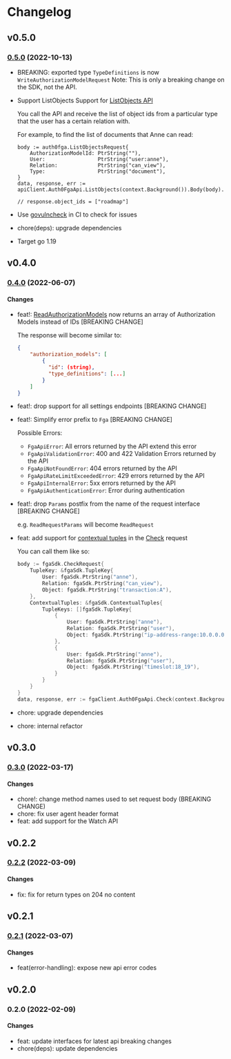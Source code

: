 # Changelog

## v0.5.0

### [0.5.0](https://github.com/auth0-lab/fga-go-sdk/compare/v0.4.0...v0.5.0) (2022-10-13)
- BREAKING: exported type `TypeDefinitions` is now `WriteAuthorizationModelRequest`
    Note: This is only a breaking change on the SDK, not the API.
- Support ListObjects
    Support for [ListObjects API](https://docs.fga.dev/api/service#/Relationship%20Queries/ListObjects)

    You call the API and receive the list of object ids from a particular type that the user has a certain relation with.

    For example, to find the list of documents that Anne can read:

    ```golang
    body := auth0fga.ListObjectsRequest{
        AuthorizationModelId: PtrString(""),
        User:                 PtrString("user:anne"),
        Relation:             PtrString("can_view"),
        Type:                 PtrString("document"),
    }
    data, response, err := apiClient.Auth0FgaApi.ListObjects(context.Background()).Body(body).Execute()

    // response.object_ids = ["roadmap"]
    ```
- Use [govulncheck](https://go.dev/blog/vuln) in CI to check for issues
- chore(deps): upgrade dependencies
- Target go 1.19

## v0.4.0

### [0.4.0](https://github.com/auth0-lab/fga-go-sdk/compare/v0.3.0...v0.4.0) (2022-06-07)

#### Changes
- feat!: [ReadAuthorizationModels](https://docs.fga.dev/api/service#/Store%20Models/ReadAuthorizationModels) now returns an array of Authorization Models instead of IDs [BREAKING CHANGE]

    The response will become similar to:
    ```json
    {
        "authorization_models": [
            {
              "id": (string),
              "type_definitions": [...]
            }
        ]
    }
    ```
- feat!: drop support for all settings endpoints [BREAKING CHANGE]
- feat!: Simplify error prefix to `Fga` [BREAKING CHANGE]

    Possible Errors:
    - `FgaApiError`: All errors returned by the API extend this error
    - `FgaApiValidationError`: 400 and 422 Validation Errors returned by the API
    - `FgaApiNotFoundError`: 404 errors returned by the API
    - `FgaApiRateLimitExceededError`: 429 errors returned by the API
    - `FgaApiInternalError`: 5xx errors returned by the API
    - `FgaApiAuthenticationError`: Error during authentication
- feat!: drop `Params` postfix from the name of the request interface [BREAKING CHANGE]

  e.g. `ReadRequestParams` will become `ReadRequest`
- feat: add support for [contextual tuples](https://docs.fga.dev/intro/auth0-fga-concepts#what-are-contextual-tuples) in the [Check](https://docs.fga.dev/api/service#/Tuples/Check) request

    You can call them like so:
    ```go
    body := fgaSdk.CheckRequest{
        TupleKey: &fgaSdk.TupleKey{
            User: fgaSdk.PtrString("anne"),
            Relation: fgaSdk.PtrString("can_view"),
            Object: fgaSdk.PtrString("transaction:A"),
        },
        ContextualTuples: &fgaSdk.ContextualTuples{
            TupleKeys: []fgaSdk.TupleKey{
                {
                    User: fgaSdk.PtrString("anne"),
                    Relation: fgaSdk.PtrString("user"),
                    Object: fgaSdk.PtrString("ip-address-range:10.0.0.0/16"),
                },
                {
                    User: fgaSdk.PtrString("anne"),
                    Relation: fgaSdk.PtrString("user"),
                    Object: fgaSdk.PtrString("timeslot:18_19"),
                }
            }
        }
    }
    data, response, err := fgaClient.Auth0FgaApi.Check(context.Background()).Body(body).Execute()
    ```
- chore: upgrade dependencies
- chore: internal refactor

## v0.3.0

### [0.3.0](https://github.com/auth0-lab/fga-go-sdk/compare/v0.2.2...v0.3.0) (2022-03-17)

#### Changes
- chore!: change method names used to set request body (BREAKING CHANGE)
- chore: fix user agent header format
- feat: add support for the Watch API

## v0.2.2

### [0.2.2](https://github.com/auth0-lab/fga-go-sdk/compare/v0.2.1...v0.2.2) (2022-03-09)

#### Changes
- fix: fix for return types on 204 no content

## v0.2.1

### [0.2.1](https://github.com/auth0-lab/fga-go-sdk/compare/v0.2.0...v0.2.1) (2022-03-07)

#### Changes
- feat(error-handling): expose new api error codes

## v0.2.0

### 0.2.0 (2022-02-09)

#### Changes
- feat: update interfaces for latest api breaking changes
- chore(deps): update dependencies
